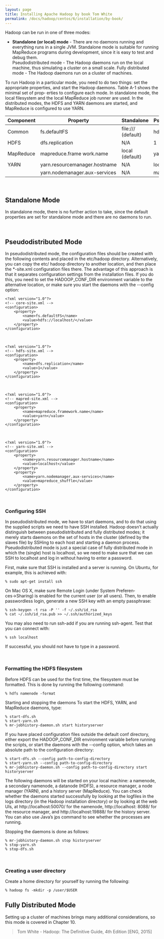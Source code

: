```yaml
---
layout: page
title: Installing Apache Hadoop by book Tom White
permalink: /docs/hadoop/centos/6/installation/by-book/
---
```



Hadoop can be run in one of three modes:

<ul>
    <li><strong>Standalone (or local) mode</strong> - There are no daemons running and everything runs in a single JVM. Standalone
    mode is suitable for running MapReduce programs during development, since it is
    easy to test and debug them.</li>
    <li<strong>Pseudodistributed mode</strong> - The Hadoop daemons run on the local machine, thus simulating a cluster on a small
    scale.</li>
    <li<strong>Fully distributed mode</strong> - The Hadoop daemons run on a cluster of machines.</li>
</ul>


To run Hadoop in a particular mode, you need to do two things: set the appropriate
properties, and start the Hadoop daemons. Table A-1 shows the minimal set of prop‐
erties to configure each mode. In standalone mode, the local filesystem and the local
MapReduce job runner are used. In the distributed modes, the HDFS and YARN daemons are started, and MapReduce is configured to use YARN.


|  Component | Property  |  Standalone | Pseudodistributed  | Fully distributed  |
|---|---|---|---|---|
| Common  | fs.defaultFS  | file:/// (default)  | hdfs://localhost/  | hdfs://namenode/  |
|  HDFS | dfs.replication  | N/A  | 1  | 3 (default)  |
|  MapReduce | mapreduce.frame work.name  | local (default)  | yarn  | yarn |
|  YARN | yarn.resourcemanager.hostname  |  N/A | localhost  | resourcemanager  |
|   | yarn.nodemanager.aux-services |  N/A | mapreduce_shuffle | mapreduce_shuffle  |


<br/>

## Standalone Mode

In standalone mode, there is no further action to take, since the default properties are set for standalone mode and there are no daemons to run.

<br/>

## Pseudodistributed Mode

In pseudodistributed mode, the configuration files should be created with the following
contents and placed in the etc/hadoop directory. Alternatively, you can copy the etc/
hadoop directory to another location, and then place the *-site.xml configuration files
there. The advantage of this approach is that it separates configuration settings from
the installation files. If you do this, you need to set the HADOOP_CONF_DIR environment
variable to the alternative location, or make sure you start the daemons with the
--config option:


    <?xml version="1.0"?>
    <!-- core-site.xml -->
    <configuration>
        <property>
            <name>fs.defaultFS</name>
            <value>hdfs://localhost/</value>
        </property>
    </configuration>

<br/>

    <?xml version="1.0"?>
    <!-- hdfs-site.xml -->
    <configuration>
        <property>
            <name>dfs.replication</name>
            <value>1</value>
        </property>
    </configuration>

<br/>

    <?xml version="1.0"?>
    <!-- mapred-site.xml -->
    <configuration>
        <property>
            <name>mapreduce.framework.name</name>
            <value>yarn</value>
        </property>
    </configuration>

<br/>

    <?xml version="1.0"?>
    <!-- yarn-site.xml -->
    <configuration>
        <property>
            <name>yarn.resourcemanager.hostname</name>
            <value>localhost</value>
        </property>
        <property>
            <name>yarn.nodemanager.aux-services</name>
            <value>mapreduce_shuffle</value>
        </property>
    </configuration>



<br/>

### Configuring SSH


In pseudodistributed mode, we have to start daemons, and to do that using the supplied scripts we need to have SSH installed. Hadoop doesn’t actually distinguish between pseudodistributed and fully distributed modes; it merely starts daemons on the set of
hosts in the cluster (defined by the slaves file) by SSHing to each host and starting a daemon process. Pseudodistributed mode is just a special case of fully distributed mode in which the (single) host is localhost, so we need to make sure that we can SSH to localhost and log in without having to enter a password.

First, make sure that SSH is installed and a server is running. On Ubuntu, for example, this is achieved with:

    % sudo apt-get install ssh

On Mac OS X, make sure Remote Login (under System Preferen‐
ces→Sharing) is enabled for the current user (or all users).
Then, to enable passwordless login, generate a new SSH key with an empty passphrase:

    % ssh-keygen -t rsa -P '' -f ~/.ssh/id_rsa
    % cat ~/.ssh/id_rsa.pub >> ~/.ssh/authorized_keys

You may also need to run ssh-add if you are running ssh-agent.
Test that you can connect with:

    % ssh localhost

If successful, you should not have to type in a password.

<br/>

### Formatting the HDFS filesystem

Before HDFS can be used for the first time, the filesystem must be formatted. This is done by running the following command:

    % hdfs namenode -format

Starting and stopping the daemons
To start the HDFS, YARN, and MapReduce daemons, type:

    % start-dfs.sh
    % start-yarn.sh
    % mr-jobhistory-daemon.sh start historyserver


If you have placed configuration files outside the default conf directory, either export the HADOOP_CONF_DIR environment variable before running the scripts, or start the daemons with the --config option, which takes an absolute path to the configuration directory:

    % start-dfs.sh --config path-to-config-directory
    % start-yarn.sh --config path-to-config-directory
    % mr-jobhistory-daemon.sh --config path-to-config-directory start historyserver


The following daemons will be started on your local machine: a namenode, a secondary
namenode, a datanode (HDFS), a resource manager, a node manager (YARN), and a
history server (MapReduce). You can check whether the daemons started successfully
by looking at the logfiles in the logs directory (in the Hadoop installation directory) or
by looking at the web UIs, at http://localhost:50070/ for the namenode, http://localhost:
8088/ for the resource manager, and http://localhost:19888/ for the history server. You
can also use Java’s jps command to see whether the processes are running.

Stopping the daemons is done as follows:

    % mr-jobhistory-daemon.sh stop historyserver
    % stop-yarn.sh
    % stop-dfs.sh

<br/>

### Creating a user directory

Create a home directory for yourself by running the following:

    % hadoop fs -mkdir -p /user/$USER

## Fully Distributed Mode

Setting up a cluster of machines brings many additional considerations, so this mode is covered in Chapter 10.


> Tom White - Hadoop: The Definitive Guide, 4th Edition [ENG, 2015]
